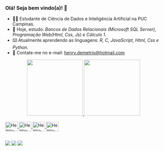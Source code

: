 ### Olá! Seja bem vindo(a)! 👋

- 👨‍💻 Estudante de Ciência de Dados e Inteligência Artificial na PUC Campinas.
- 📝 Hoje, estudo: *Bancos de Dados Relacionais (Microsoft SQL Server), Programação Web(Html, Css, Js) e Cálculo 1.* 
- ⌨️ Atualmente aprendendo as linguagens: *R, C, JavaScript, Html, Css e Python.*
- 📧 Contate-me no e-mail: henry.demetrio@hotmail.com

<div align="center">
  <a href="https://github.com/HenryDemetrio">
  <img height="180em" src="https://github-readme-stats.vercel.app/api?username=HenryDemetrio&show_icons=false&theme=gruvbox&include_all_commits=true&count_private=true"/>
  <img height="180em" src="https://github-readme-stats.vercel.app/api/top-langs/?username=HenryDemetrio&layout=compact&langs_count=7&theme=gruvbox"/>
</div>
<div style="display: inline_block"><br>
  <img align="center" alt="Henry-Js" height="30" width="40" src="https://cdn.jsdelivr.net/gh/devicons/devicon/icons/javascript/javascript-original.svg">
  <img align="center" alt="Henry-Python" height="30" width="40" src="https://cdn.jsdelivr.net/gh/devicons/devicon/icons/python/python-original.svg">
  <img align="center" alt="Henry-C" height="30" width="40" src="https://cdn.jsdelivr.net/gh/devicons/devicon/icons/c/c-original.svg">
  <img align="center" alt="Henry-R" height="30" width="40" src="https://cdn.jsdelivr.net/gh/devicons/devicon/icons/r/r-original.svg">
</div>
  
   ##
 
<div> 
  <a href="https://instagram.com/dz.wnv" target="_blank"><img src="https://img.shields.io/badge/-Instagram-%23E4405F?style=for-the-badge&logo=instagram&logoColor=white" target="_blank"></a>
  <a href = "mailto:henry.demetrio@hotmail.com"><img src="https://img.shields.io/badge/Microsoft_Outlook-0078D4?style=for-the-badge&logo=microsoft-outlook&logoColor=white"></a>
  <a href="https://www.linkedin.com/in/henry-dem%C3%A9trio-068023232/" target="_blank"><img src="https://img.shields.io/badge/-LinkedIn-%230077B5?style=for-the-badge&logo=linkedin&logoColor=white" target="_blank"></a> 
  
 
</div>
